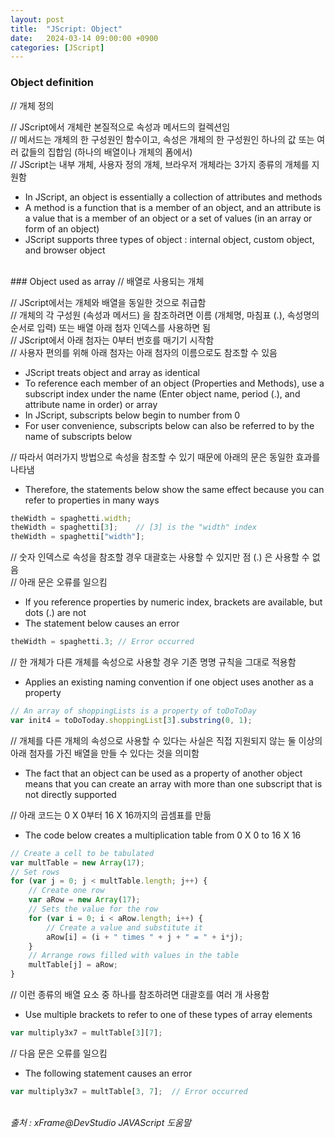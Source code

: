 ```yaml
---
layout: post
title:  "JScript: Object"
date:   2024-03-14 09:00:00 +0900
categories: [JScript]
---
```


### Object definition   
// 개체 정의   
   
// JScript에서 개체란 본질적으로 속성과 메서드의 컬렉션임   
// 메서드는 개체의 한 구성원인 함수이고, 속성은 개체의 한 구성원인 하나의 값 또는 여러 값들의 집합임 (하나의 배열이나 개체의 폼에서)   
// JScript는 내부 개체, 사용자 정의 개체, 브라우저 개체라는 3가지 종류의 개체를 지원함   
- In JScript, an object is essentially a collection of attributes and methods   
- A method is a function that is a member of an object, and an attribute is a value that is a member of an object or a set of values (in an array or form of an object)   
- JScript supports three types of object : internal object, custom object, and browser object   
   
<br />
### Object used as array   
// 배열로 사용되는 개체   
   
// JScript에서는 개체와 배열을 동일한 것으로 취급함   
// 개체의 각 구성원 (속성과 메서드) 을 참조하려면 이름 (개체명, 마침표 (.), 속성명의 순서로 입력) 또는 배열 아래 첨자 인덱스를 사용하면 됨   
// JScript에서 아래 첨자는 0부터 번호를 매기기 시작함   
// 사용자 편의를 위해 아래 첨자는 아래 첨자의 이름으로도 참조할 수 있음   
- JScript treats object and array as identical   
- To reference each member of an object (Properties and Methods), use a subscript index under the name (Enter object name, period (.), and attribute name in order) or array   
- In JScript, subscripts below begin to number from 0   
- For user convenience, subscripts below can also be referred to by the name of subscripts below   
   
// 따라서 여러가지 방법으로 속성을 참조할 수 있기 때문에 아래의 문은 동일한 효과를 나타냄   
- Therefore, the statements below show the same effect because you can refer to properties in many ways   
   
```javascript
theWidth = spaghetti.width;
theWidth = spaghetti[3];    // [3] is the "width" index
theWidth = spaghetti["width"];
```
   
// 숫자 인덱스로 속성을 참조할 경우 대괄호는 사용할 수 있지만 점 (.) 은 사용할 수 없음   
// 아래 문은 오류를 일으킴   
- If you reference properties by numeric index, brackets are available, but dots (.) are not   
- The statement below causes an error   
   
```javascript
theWidth = spaghetti.3; // Error occurred
```
   
// 한 개체가 다른 개체를 속성으로 사용할 경우 기존 명명 규칙을 그대로 적용함   
- Applies an existing naming convention if one object uses another as a property   
   
```javascript
// An array of shoppingLists is a property of toDoToDay
var init4 = toDoToday.shoppingList[3].substring(0, 1);
```
   
// 개체를 다른 개체의 속성으로 사용할 수 있다는 사실은 직접 지원되지 않는 둘 이상의 아래 첨자를 가진 배열을 만들 수 있다는 것을 의미함   
- The fact that an object can be used as a property of another object means that you can create an array with more than one subscript that is not directly supported   
   
// 아래 코드는 0 X 0부터 16 X 16까지의 곱셈표를 만듦   
- The code below creates a multiplication table from 0 X 0 to 16 X 16   
   
```javascript
// Create a cell to be tabulated
var multTable = new Array(17);
// Set rows
for (var j = 0; j < multTable.length; j++) {
    // Create one row
    var aRow = new Array(17);
    // Sets the value for the row
    for (var i = 0; i < aRow.length; i++) {
        // Create a value and substitute it
        aRow[i] = (i + " times " + j + " = " + i*j);
    }
    // Arrange rows filled with values in the table
    multTable[j] = aRow;
}
```
   
// 이런 종류의 배열 요소 중 하나를 참조하려면 대괄호를 여러 개 사용함   
- Use multiple brackets to refer to one of these types of array elements   
   
```javascript
var multiply3x7 = multTable[3][7];
```
   
// 다음 문은 오류를 일으킴   
- The following statement causes an error   
   
```javascript
var multiply3x7 = multTable[3, 7];  // Error occurred
```
   
<br />
<cite>출처 : xFrame@DevStudio JAVAScript 도움말</cite>
